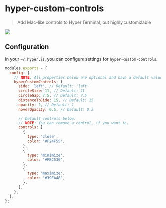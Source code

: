 # hyper-custom-controls

> Add Mac-like controls to Hyper Terminal, but highly customizable

![](https://raw.githubusercontent.com/guilhermerodz/hyper-custom-controls/master/media/result.png)

## Configuration

In your `~/.hyper.js`, you can configure settings for `hyper-custom-controls`.

```js
modules.exports = {
  config: {
    // NOTE: All properties below are optional and have a default value.
    hyperCustomControls: {
      side: 'left', // Default: 'left'
      circleSize: 11, // Default: 11
      circleGap: 7.5, // Default: 7.5
      distanceToSide: 15, // Default: 15
      opacity: 1, // Default: 1
      hoverOpacity: 0.5, // Default: 0.5

      // Default controls below:
      // NOTE: You can remove a control, if you want to.
      controls: [
        {
          type: 'close',
          color: '#F24F55',
        },
        {
          type: 'minimize',
          color: '#FBC536',
        },
        {
          type: 'maximize',
          color: '#39EA48',
        },
      ],
    },
  },
};
```
